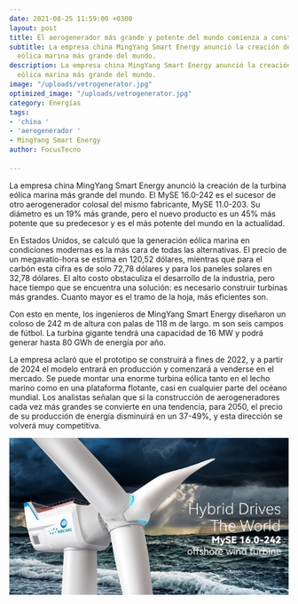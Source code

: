```yaml
---
date: 2021-08-25 11:59:00 +0300
layout: post
title: El aerogenerador más grande y potente del mundo comienza a construirse en China
subtitle: La empresa china MingYang Smart Energy anunció la creación de la turbina
  eólica marina más grande del mundo.
description: La empresa china MingYang Smart Energy anunció la creación de la turbina
  eólica marina más grande del mundo.
image: "/uploads/vetrogenerator.jpg"
optimized_image: "/uploads/vetrogenerator.jpg"
category: Energías
tags:
- 'china '
- 'aerogenerador '
- MingYang Smart Energy
author: FocusTecno

---
```

La empresa china MingYang Smart Energy anunció la creación de la turbina eólica marina más grande del mundo. El MySE 16.0-242 es el sucesor de otro aerogenerador colosal del mismo fabricante, MySE 11.0-203. Su diámetro es un 19% más grande, pero el nuevo producto es un 45% más potente que su predecesor y es el más potente del mundo en la actualidad.

En Estados Unidos, se calculó que la generación eólica marina en condiciones modernas es la más cara de todas las alternativas. El precio de un megavatio-hora se estima en 120,52 dólares, mientras que para el carbón esta cifra es de solo 72,78 dólares y para los paneles solares en 32,78 dólares. El alto costo obstaculiza el desarrollo de la industria, pero hace tiempo que se encuentra una solución: es necesario construir turbinas más grandes. Cuanto mayor es el tramo de la hoja, más eficientes son.

Con esto en mente, los ingenieros de MingYang Smart Energy diseñaron un coloso de 242 m de altura con palas de 118 m de largo. m son seis campos de fútbol. La turbina gigante tendrá una capacidad de 16 MW y podrá generar hasta 80 GWh de energía por año.

La empresa aclaró que el prototipo se construirá a fines de 2022, y a partir de 2024 el modelo entrará en producción y comenzará a venderse en el mercado. Se puede montar una enorme turbina eólica tanto en el lecho marino como en una plataforma flotante, casi en cualquier parte del océano mundial. Los analistas señalan que si la construcción de aerogeneradores cada vez más grandes se convierte en una tendencia, para 2050, el precio de su producción de energía disminuirá en un 37-49%, y esta dirección se volverá muy competitiva.

![turbina más grande del mundo turbinas más grande del mundo turbina eólica aerogeneradores verticales aerogenerador altura el molino más grande del mundo aerogeneradores en alemania aerogenerador precio](/uploads/myse-16-0-242.jpg)
